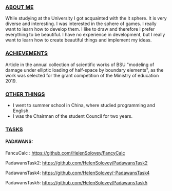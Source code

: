 

### <u> ABOUT ME </u>
<p>
   While studying at the University I got acquainted with the it sphere. It is very diverse and interesting. I was interested in the sphere of games. I really want to learn how to develop them. I like to draw and therefore I prefer everything to be beautiful. I have no experience in development, but I really want to learn how to create beautiful things and implement my ideas.
</p>

### <u> ACHIEVEMENTS </u>
<p>
	Article in the annual collection of scientific works of BSU "modeling of damage under elliptic loading of half-space by boundary elements", as the work was selected for the grant competition of the Ministry of education 2019.
</p>

### <u> OTHER THINGS </u>
<p>
	<ul>
	<li>I went to summer school in China, where studied programming and English.</li>
    <li> I was the Chairman of the student Council for two years.</li>
    </ul> 
</p>

### <u> TASKS </u> 
#### PADAWANS:
FancuCalc : https://github.com/HelenSolovey/FancyCalc

PadawansTask2: https://github.com/HelenSolovey/PadawansTask2

PadawansTask4: https://github.com/HelenSolovey/-PadawansTask4

PadawansTask5: https://github.com/HelenSolovey/PadawansTask5









